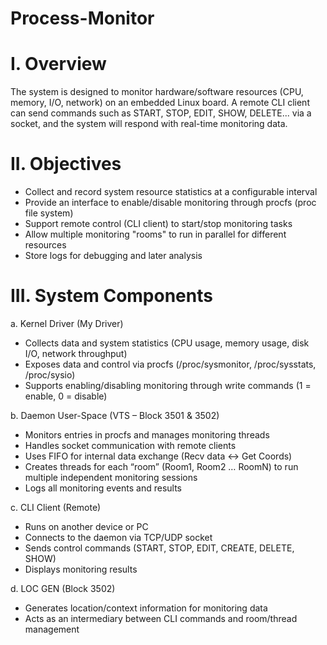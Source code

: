 # Process-Monitor
# I. Overview
The system is designed to monitor hardware/software resources (CPU, memory, I/O, network) on an embedded Linux board. A remote CLI client can send commands such as START, STOP, EDIT, SHOW, DELETE... via a socket, and the system will respond with real-time monitoring data.
# II. Objectives
- Collect and record system resource statistics at a configurable interval
- Provide an interface to enable/disable monitoring through procfs (proc file system)
- Support remote control (CLI client) to start/stop monitoring tasks
- Allow multiple monitoring "rooms" to run in parallel for different resources
- Store logs for debugging and later analysis
# III. System Components
a. Kernel Driver (My Driver)
- Collects data and system statistics (CPU usage, memory usage, disk I/O, network throughput)
- Exposes data and control via procfs (/proc/sysmonitor, /proc/sysstats, /proc/sysio)
- Supports enabling/disabling monitoring through write commands (1 = enable, 0 = disable)

b. Daemon User-Space (VTS – Block 3501 & 3502)
- Monitors entries in procfs and manages monitoring threads
- Handles socket communication with remote clients
- Uses FIFO for internal data exchange (Recv data ↔ Get Coords)
- Creates threads for each “room” (Room1, Room2 … RoomN) to run multiple independent monitoring sessions
- Logs all monitoring events and results

c. CLI Client (Remote)
- Runs on another device or PC
- Connects to the daemon via TCP/UDP socket
- Sends control commands (START, STOP, EDIT, CREATE, DELETE, SHOW)
- Displays monitoring results

d. LOC GEN (Block 3502)
- Generates location/context information for monitoring data
- Acts as an intermediary between CLI commands and room/thread management